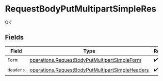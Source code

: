 # RequestBodyPutMultipartSimpleRes

OK


## Fields

| Field                                                                                                              | Type                                                                                                               | Required                                                                                                           | Description                                                                                                        |
| ------------------------------------------------------------------------------------------------------------------ | ------------------------------------------------------------------------------------------------------------------ | ------------------------------------------------------------------------------------------------------------------ | ------------------------------------------------------------------------------------------------------------------ |
| `Form`                                                                                                             | [operations.RequestBodyPutMultipartSimpleForm](../../models/operations/requestbodyputmultipartsimpleform.md)       | :heavy_check_mark:                                                                                                 | N/A                                                                                                                |
| `Headers`                                                                                                          | [operations.RequestBodyPutMultipartSimpleHeaders](../../models/operations/requestbodyputmultipartsimpleheaders.md) | :heavy_check_mark:                                                                                                 | N/A                                                                                                                |